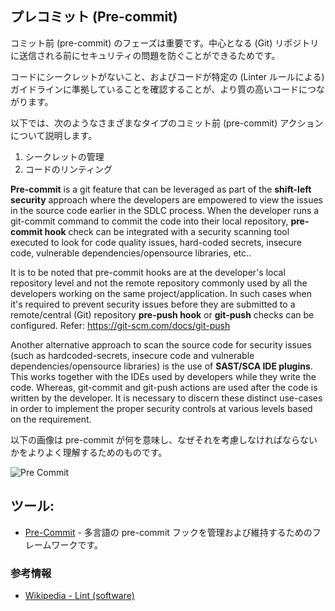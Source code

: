 ## プレコミット (Pre-commit)

コミット前 (pre-commit) のフェーズは重要です。中心となる (Git) リポジトリに送信される前にセキュリティの問題を防ぐことができるためです。

コードにシークレットがないこと、およびコードが特定の (Linter ルールによる) ガイドラインに準拠していることを確認することが、より質の高いコードにつながります。

以下では、次のようなさまざまなタイプのコミット前 (pre-commit) アクションについて説明します。
1. シークレットの管理
2. コードのリンティング

**Pre-commit** is a git feature that can be leveraged as part of the **shift-left security** approach where the developers are empowered to view the issues in the source code earlier in the SDLC process. When the developer runs a git-commit command to commit the code into their local repository, **pre-commit hook** check can be integrated with a security scanning tool executed to look for code quality issues, hard-coded secrets, insecure code, vulnerable dependencies/opensource libraries, etc..

It is to be noted that pre-commit hooks are at the developer's local repository level and not the remote repository commonly used by all the developers working on the same project/application. In such cases when it's required to prevent security issues before they are submitted to a remote/central (Git) repository **pre-push hook** or **git-push** checks can be configured. Refer: https://git-scm.com/docs/git-push

Another alternative approach to scan the source code for security issues (such as hardcoded-secrets, insecure code and vulnerable dependencies/opensource libraries) is the use of **SAST/SCA IDE plugins**. This works together with the IDEs used by developers while they write the code. Whereas, git-commit and git-push actions are used after the code is written by the developer. It is necessary to discern these distinct use-cases in order to implement the proper security controls at various levels based on the requirement.

以下の画像は pre-commit が何を意味し、なぜそれを考慮しなければならないかをよりよく理解するためのものです。

![Pre Commit](../assets/images/pre-commit.png)

## ツール:

+ [Pre-Commit](https://pre-commit.com/) - 多言語の pre-commit フックを管理および維持するためのフレームワークです。


### 参考情報

+ [Wikipedia - Lint (software)](https://en.wikipedia.org/wiki/Lint_(software))
